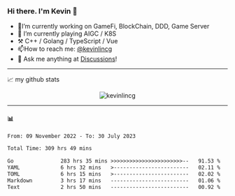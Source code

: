 ### Hi there. I'm Kevin 👋

- 🔭I’m currently working on GameFi, BlockChain, DDD, Game Server
- 🌱 I’m currently playing AIGC / K8S
-   :hammer_and_pick: C++ / Golang / TypeScript / Vue
- 📫How to reach me: [@kevinlincg](https://twitter.com/kevinlincg) 
-   :thought_balloon: Ask me anything at [Discussions](https://github.com/kevinlincg/kevinlincg/discussions/new)!

---

📈 my github stats

<p align="center"> <img src="https://github-readme-stats-ouuan.vercel.app/api?username=kevinlincg&theme=dark&show_icons=true&count_private=true" alt="kevinlincg" />

---

#### :bar_chart: 

<!--START_SECTION:waka-->

```txt
From: 09 November 2022 - To: 30 July 2023

Total Time: 309 hrs 49 mins

Go               283 hrs 35 mins >>>>>>>>>>>>>>>>>>>>>>>--   91.53 %
YAML             6 hrs 32 mins   >------------------------   02.11 %
TOML             6 hrs 15 mins   >------------------------   02.02 %
Markdown         3 hrs 17 mins   -------------------------   01.06 %
Text             2 hrs 50 mins   -------------------------   00.92 %
```

<!--END_SECTION:waka-->
